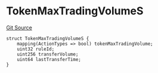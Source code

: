 # TokenMaxTradingVolumeS
[Git Source](https://github.com/thrackle-io/forte-rules-engine/blob/200d020323d0bfc33b4363e6f8e549888a2ff94d/src/client/token/handler/diamond/RuleStorage.sol)


```solidity
struct TokenMaxTradingVolumeS {
    mapping(ActionTypes => bool) tokenMaxTradingVolume;
    uint32 ruleId;
    uint256 transferVolume;
    uint64 lastTransferTime;
}
```

